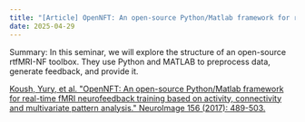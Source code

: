 ```yaml
---
title: "[Article] OpenNFT: An open-source Python/Matlab framework for real-time fMRI neurofeedback training based on activity, connectivity and multivariate pattern analysis"
date: 2025-04-29
---
```


Summary: In this seminar, we will explore the structure of an open-source rtfMRI-NF toolbox. They use Python and MATLAB to preprocess data, generate feedback, and provide it.

[Koush, Yury, et al. "OpenNFT: An open-source Python/Matlab framework for real-time fMRI neurofeedback training based on activity, connectivity and multivariate pattern analysis." NeuroImage 156 (2017): 489-503.](https://www.sciencedirect.com/science/article/pii/S1053811917305050)
